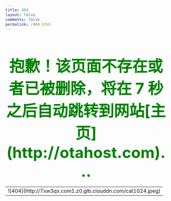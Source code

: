 ```yaml
---
title: 404
layout: false
comments: false
permalink: /404.html
---
```

<meta http-equiv="Content-Type" content="text/html; charset=utf-8">
<style type="text/css">
<!--A{ text-decoration: none;color:blue}-->  
</style> 
</style>
<div align = center><h1><font color=green size=7>抱歉！该页面不存在或者已被删除，将在 <span id="wait">7</span> 秒之后自动跳转到网站[主页](http://otahost.com)...</font></h1></div> 
<script language="JavaScript">
function TimeLocation(href,elemId){
var elem = document.getElementById(elemId);
var interval = setInterval(function(){
        var time = --elem.innerHTML;
  if(time <= 0) {
   location.href = href;
   clearInterval(interval);
  }
},1000);
}
window.onload=function()
{
TimeLocation('/','wait');
}
function myrefresh()
{
window.location="/";
}
setTimeout('myrefresh()',7000);
</script>

<table width="100%" height="100%" cellpadding="0" cellspacing="0">
<tr>
<td valign="middle" align="center">
![404](http://7xw3qx.com1.z0.glb.clouddn.com/cat1024.jpeg)
</td>
</tr>
</table>
